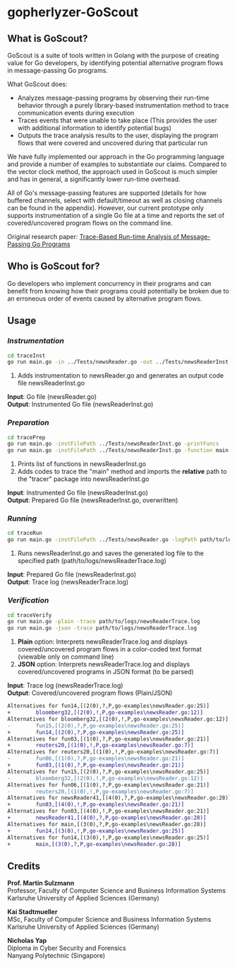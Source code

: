 # gopherlyzer-GoScout

## What is GoScout?
GoScout is a suite of tools written in Golang with the purpose of creating value for Go developers, by identifying potential alternative program flows in message-passing Go programs.

What GoScout does:

- Analyzes message-passing programs by observing their run-time behavior through a purely library-based instrumentation method to trace communication events during execution
- Traces events that were unable to take place (This provides the user with additional information to identify potential bugs)
- Outputs the trace analysis results to the user, displaying the program flows that were covered and uncovered during that particular run

We have fully implemented our approach in the Go programming language and provide a number of examples to substantiate our claims. Compared to the vector clock method, the approach used in GoScout is much simpler and has in general, a significantly lower run-time overhead. 

All of Go's message-passing features are supported (details for how buffered channels, select with default/timeout as well as closing channels can be found in the appendix). However, our current prototype only supports instrumentation of a single Go file at a time and reports the set of covered/uncovered program flows on the command line.

Original research paper: [Trace-Based Run-time Analysis of Message-Passing Go Programs](https://www.home.hs-karlsruhe.de/~suma0002/publications/go-trace-based-run-time-analysis.pdf)



## Who is GoScout for?

Go developers who implement concurrency in their programs and can benefit from knowing how their programs could potentially be broken due to an erroneous order of events caused by alternative program flows.



## Usage

### *Instrumentation*

```bash
cd traceInst
go run main.go -in ../Tests/newsReader.go -out ../Tests/newsReaderInst.go
```

1. Adds instrumentation to newsReader.go and generates an output code file newsReaderInst.go

**Input**: Go file (newsReader.go)  
**Output**: Instrumented Go file (newsReaderInst.go)



### *Preparation*

```bash
cd tracePrep
go run main.go -instFilePath ../Tests/newsReaderInst.go -printFuncs
go run main.go -instFilePath ../Tests/newsReaderInst.go -function main -tracerPath "../traceInst/tracer" -overwrite
```

1. Prints list of functions in newsReaderInst.go
2. Adds codes to trace the "main" method and imports the **relative** path to the "tracer" package into newsReaderInst.go

**Input**: Instrumented Go file (newsReaderInst.go)  
**Output**: Prepared Go file (newsReaderInst.go, overwritten)



### *Running*

```bash
cd traceRun
go run main.go -instFilePath ../Tests/newsReader.go -logPath path/to/logs/newsReaderTrace.log
```

1. Runs newsReaderInst.go and saves the generated log file to the specified path (path/to/logs/newsReaderTrace.log)

**Input**: Prepared Go file (newsReaderInst.go)  
**Output**: Trace log (newsReaderTrace.log)



### *Verification*

```bash
cd traceVerify
go run main.go -plain -trace path/to/logs/newsReaderTrace.log
go run main.go -json -trace path/to/logs/newsReaderTrace.log
```

1. **Plain** option: Interprets newsReaderTrace.log and displays covered/uncovered program flows in a color-coded text format (viewable only on command line)
2. **JSON** option: Interprets newsReaderTrace.log and displays covered/uncovered programs in JSON format (to be parsed)

**Input**: Trace log (newsReaderTrace.log)  
**Output**: Covered/uncovered program flows (Plain/JSON)

```diff
Alternatives for fun14,[(2(0),?,P,go-examples\newsReader.go:25)]
+        bloomberg32,[(2(0),!,P,go-examples\newsReader.go:12)]
Alternatives for bloomberg32,[(2(0),!,P,go-examples\newsReader.go:12)]
-        fun15,[(2(0),?,P,go-examples\newsReader.go:25)]
+        fun14,[(2(0),?,P,go-examples\newsReader.go:25)]
Alternatives for fun03,[(1(0),?,P,go-examples\newsReader.go:21)]
+        reuters20,[(1(0),!,P,go-examples\newsReader.go:7)]
Alternatives for reuters20,[(1(0),!,P,go-examples\newsReader.go:7)]
-        fun06,[(1(0),?,P,go-examples\newsReader.go:21)]
+        fun03,[(1(0),?,P,go-examples\newsReader.go:21)]
Alternatives for fun15,[(2(0),?,P,go-examples\newsReader.go:25)]
-        bloomberg32,[(2(0),!,P,go-examples\newsReader.go:12)]
Alternatives for fun06,[(1(0),?,P,go-examples\newsReader.go:21)]
-        reuters20,[(1(0),!,P,go-examples\newsReader.go:7)]
Alternatives for newsReader41,[(4(0),?,P,go-examples\newsReader.go:28)]
+        fun03,[(4(0),!,P,go-examples\newsReader.go:21)]
Alternatives for fun03,[(4(0),!,P,go-examples\newsReader.go:21)]
+        newsReader41,[(4(0),?,P,go-examples\newsReader.go:28)]
Alternatives for main,[(3(0),?,P,go-examples\newsReader.go:28)]
+        fun14,[(3(0),!,P,go-examples\newsReader.go:25)]
Alternatives for fun14,[(3(0),!,P,go-examples\newsReader.go:25)]
+        main,[(3(0),?,P,go-examples\newsReader.go:28)]
```



## Credits

**Prof. Martin Sulzmann**  
Professor, Faculty of Computer Science and Business Information Systems  
Karlsruhe University of Applied Sciences (Germany)

**Kai Stadtmueller**  
MSc, Faculty of Computer Science and Business Information Systems  
Karlsruhe University of Applied Sciences (Germany)

**Nicholas Yap**  
Diploma in Cyber Security and Forensics  
Nanyang Polytechnic (Singapore)
